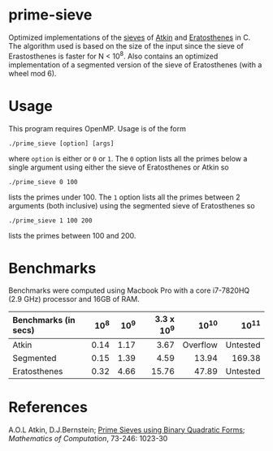 # prime-sieve

Optimized implementations of the [sieves](https://en.wikipedia.org/wiki/Generating_primes) of [Atkin](https://en.wikipedia.org/wiki/Sieve_of_Atkin) and [Eratosthenes](https://en.wikipedia.org/wiki/Sieve_of_Eratosthenes) in C. The algorithm used is based on the size of the input since the sieve of Erastosthenes is faster for N < 10<sup>8</sup>. Also contains an optimized implementation of a segmented version of the sieve of Eratosthenes (with a wheel mod 6).

# Usage
This program requires OpenMP. Usage is of the form

    ./prime_sieve [option] [args]

where `option` is either or `0` or `1`. The `0` option lists all the primes below a single argument using either the sieve of Eratosthenes or Atkin so

    ./prime_sieve 0 100

lists the primes under 100. The `1` option lists all the primes between 2 arguments (both inclusive) using the segmented sieve of Eratosthenes so

    ./prime_sieve 1 100 200

lists the primes between 100 and 200.


# Benchmarks
Benchmarks were computed using Macbook Pro with a core i7-7820HQ (2.9 GHz) processor and 16GB of RAM.


| Benchmarks (in secs)   | 10<sup>8</sup> | 10<sup>9</sup> | 3.3 x 10<sup>9</sup> | 10<sup>10</sup> | 10<sup>11</sup> |
|:--------------------   |---------------:|---------------:|---------------------:|----------------:|----------------:|
| Atkin                  | 0.14           | 1.17           | 3.67                 | Overflow        | Untested        |
| Segmented              | 0.15           | 1.39           | 4.59                 | 13.94           | 169.38          |
| Eratosthenes           | 0.32           | 4.66           | 15.76                | 47.89           | Untested        | 


# References
A.O.L Atkin, D.J.Bernstein; [Prime Sieves using Binary Quadratic Forms](http://www.ams.org/journals/mcom/2004-73-246/S0025-5718-03-01501-1/S0025-5718-03-01501-1.pdf); *Mathematics of Computation*, 73-246: 1023-30
